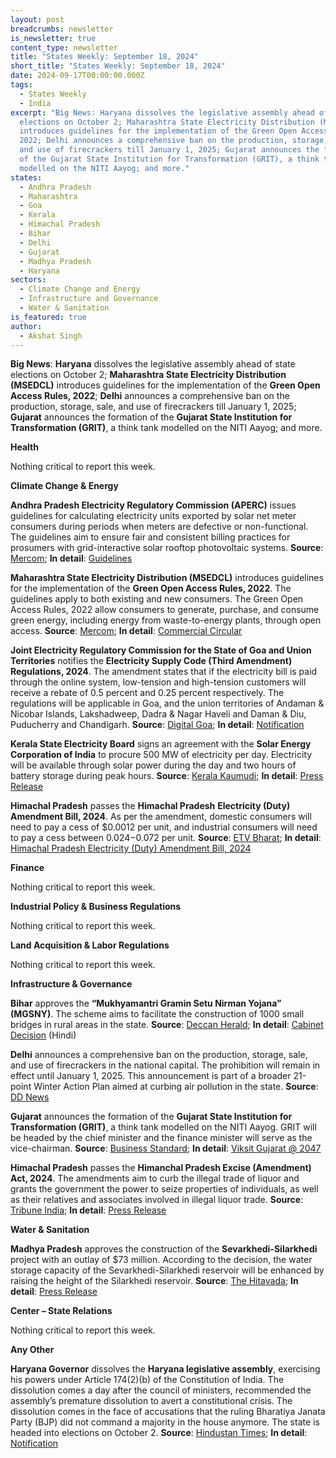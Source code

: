 ```yaml
---
layout: post
breadcrumbs: newsletter
is_newsletter: true
content_type: newsletter
title: "States Weekly: September 18, 2024"
short_title: "States Weekly: September 18, 2024"
date: 2024-09-17T00:00:00.000Z
tags:
  - States Weekly
  - India
excerpt: "Big News: Haryana dissolves the legislative assembly ahead of state
  elections on October 2; Maharashtra State Electricity Distribution (MSEDCL)
  introduces guidelines for the implementation of the Green Open Access Rules,
  2022; Delhi announces a comprehensive ban on the production, storage, sale,
  and use of firecrackers till January 1, 2025; Gujarat announces the formation
  of the Gujarat State Institution for Transformation (GRIT), a think tank
  modelled on the NITI Aayog; and more."
states:
  - Andhra Pradesh
  - Maharashtra
  - Goa
  - Kerala
  - Himachal Pradesh
  - Bihar
  - Delhi
  - Gujarat
  - Madhya Pradesh
  - Haryana
sectors:
  - Climate Change and Energy
  - Infrastructure and Governance
  - Water & Sanitation
is_featured: true
author:
  - Akshat Singh
---
```

**Big News**: **Haryana** dissolves the legislative assembly ahead of state elections on October 2; **Maharashtra State Electricity Distribution (MSEDCL)** introduces guidelines for the implementation of the **Green Open Access Rules, 2022**; **Delhi** announces a comprehensive ban on the production, storage, sale, and use of firecrackers till January 1, 2025; **Gujarat** announces the formation of the **Gujarat State Institution for Transformation (GRIT)**, a think tank modelled on the NITI Aayog; and more.

**Health**

Nothing critical to report this week.

**Climate Change & Energy**

**Andhra Pradesh Electricity Regulatory Commission (APERC)** issues guidelines for calculating electricity units exported by solar net meter consumers during periods when meters are defective or non-functional. The guidelines aim to ensure fair and consistent billing practices for prosumers with grid-interactive solar rooftop photovoltaic systems. **Source**: [Mercom](https://www.mercomindia.com/aperc-clarifies-metering-billing-procedures); **In detail**: [Guidelines](https://aperc.gov.in/admin/upload/FairCopyofLetterE3013ClarificationofSoalrNetmeteringDt28082024.pdf)

**Maharashtra State Electricity Distribution (MSEDCL)** introduces guidelines for the implementation of the **Green Open Access Rules, 2022**. The guidelines apply to both existing and new consumers. The Green Open Access Rules, 2022 allow consumers to generate, purchase, and consume green energy, including energy from waste-to-energy plants, through open access. **Source**: [Mercom](https://www.mercomindia.com/msedcl-issues-new-guidelines-for-green-energy-open-access-in-maharashtra); **In detail**: [Commercial Circular](https://www.mahadiscom.in/consumer/wp-content/uploads/2024/09/Comm-Circular-No-346.pdf)

**Joint Electricity Regulatory Commission for the State of Goa and Union Territories** notifies the **Electricity Supply Code (Third Amendment) Regulations, 2024**. The amendment states that if the electricity bill is paid through the online system, low-tension and high-tension customers will receive a rebate of 0.5 percent and 0.25 percent respectively. The regulations will be applicable in Goa, and the union territories of Andaman & Nicobar Islands, Lakshadweep, Dadra & Nagar Haveli and Daman & Diu, Puducherry and Chandigarh. **Source**: [Digital Goa](https://digitalgoa.com/online-electricity-bill-payers-to-get-rebate-upto-0-5-jerc-notification/); **In detail**: [Notification](https://digitalgoa.com/wp-content/uploads/2024/09/smartmetering.pdf)

**Kerala State Electricity Board** signs an agreement with the **Solar Energy Corporation of India** to procure 500 MW of electricity per day. Electricity will be available through solar power during the day and two hours of battery storage during peak hours. **Source**: [Kerala Kaumudi](https://keralakaumudi.com/en/news/news.php?id=1383267&u=); **In detail**: [Press Release](https://kseb.in/pressdetail/eyJpdiI6IkdBMGl5d05LVUlDb29QeXB2RHVvcXc9PSIsInZhbHVlIjoiZ1RFZzIwSEVreEk3SEFmTnA4ZHUzZz09IiwibWFjIjoiZjQ0M2EwZDkyZjBlOGYwNDJiY2NmMTFhY2Y1ZTU1ZjhlMWY0ZjIzNDMxYzY1YWM1OWIxNTY5YTMzNWVhNjRmOCIsInRhZyI6IiJ9)

**Himachal Pradesh** passes the **Himachal Pradesh** **Electricity (Duty) Amendment Bill, 2024**. As per the amendment, domestic consumers will need to pay a cess of $0.0012 per unit, and industrial consumers will need to pay a cess between $0.024-$0.072 per unit. **Source**: [ETV Bharat](https://www.etvbharat.com/en/!state/himachal-pradesh-consumers-set-to-pay-higher-power-bills-as-sukhu-govt-proposes-cow-environment-cess-under-himachal-pradesh-electricity-duty-amendment-bill-2024-enn24091003845); **In detail**: [Himachal Pradesh Electricity (Duty) Amendment Bill, 2024](https://secure.evidhan.nic.in/SecureFileStructure/AssemblyFiles/14/6/20240910/Documents/4_1_1.pdf)

**Finance**

Nothing critical to report this week.

**Industrial Policy & Business Regulations**  

Nothing critical to report this week.

**Land Acquisition & Labor Regulations**  

Nothing critical to report this week.

**Infrastructure & Governance**

**Bihar** approves the **“Mukhyamantri Gramin Setu Nirman Yojana” (MGSNY)**. The scheme aims to facilitate the construction of 1000 small bridges in rural areas in the state. **Source**: [Deccan Herald](https://www.deccanherald.com/india/bihar/around-1000-small-bridges-to-be-built-in-rural-bihar-3185612); **In detail**: [Cabinet Decision](https://state.bihar.gov.in/main/cache/1/Smart%20City/Cabinet%20Decisions/481.pdf) (Hindi)

**Delhi** announces a comprehensive ban on the production, storage, sale, and use of firecrackers in the national capital. The prohibition will remain in effect until January 1, 2025. This announcement is part of a broader 21-point Winter Action Plan aimed at curbing air pollution in the state. **Source**: [DD News](https://ddnews.gov.in/en/delhi-govt-bans-production-sale-and-use-of-firecrackers-till-jan-1/)

**Gujarat** announces the formation of the **Gujarat State Institution for Transformation (GRIT)**, a think tank modelled on the NITI Aayog. GRIT will be headed by the chief minister and the finance minister will serve as the vice-chairman. **Source**: [Business Standard](https://www.business-standard.com/india-news/gujarat-announces-formation-of-grit-niti-aayog-like-think-tank-124091001365_1.html); **In detail**: [Viksit Gujarat @ 2047](https://gad.gujarat.gov.in/Personnel/images/pdf/Viksit_Gujarat_2047.pdf)

**Himachal Pradesh** passes the **Himanchal Pradesh Excise (Amendment) Act, 2024**. The amendments aim to curb the illegal trade of liquor and grants the government the power to seize properties of individuals, as well as their relatives and associates involved in illegal liquor trade. **Source**: [Tribune India](https://www.tribuneindia.com/news/himachal/himachal-pradesh-first-state-to-introduce-provision-for-property-seizure-in-illegal-liquor-trade-cm-sukhu/); **In detail**: [Press Release](http://himachalpr.gov.in/OnePressRelease.aspx?Language=1&ID=36150)

**Water & Sanitation**

**Madhya Pradesh** approves the construction of the **Sevarkhedi-Silarkhedi** project with an outlay of $73 million. According to the decision, the water storage capacity of the Sevarkhedi-Silarkhedi reservoir will be enhanced by raising the height of the Silarkhedi reservoir. **Source**: [The Hitavada](https://www.thehitavada.com/Encyc/2024/9/11/Cabinet-nod-to-cleaning-river-Kshipra-irrigation-facilities-to-reach-65-villages.html); **In detail**: [Press Release](https://www.mpinfo.org/Home/CabinetDetails?newsid=240910S7&fontname=FontEnglish&LocID=32&pubdate=09/10/2024)

**Center – State Relations**

Nothing critical to report this week.

**Any Other**

**Haryana Governor** dissolves the **Haryana legislative assembly**, exercising his powers under Article 174(2)(b) of the Constitution of India. The dissolution comes a day after the council of ministers, recommended the assembly’s premature dissolution to avert a constitutional crisis. The dissolution comes in the face of accusations that the ruling Bharatiya Janata Party (BJP) did not command a majority in the house anymore. The state is headed into elections on October 2. **Source**: [Hindustan Times](https://www.hindustantimes.com/cities/chandigarh-news/governor-dissolves-haryana-assembly-day-after-cabinet-recommendation-101726172134140.html); **In detail**: [Notification](https://haryanaassembly.gov.in/wp-content/uploads/2024/09/Dissolution-Of-The-Haryana-Vidhan-Sabha.pdf)
